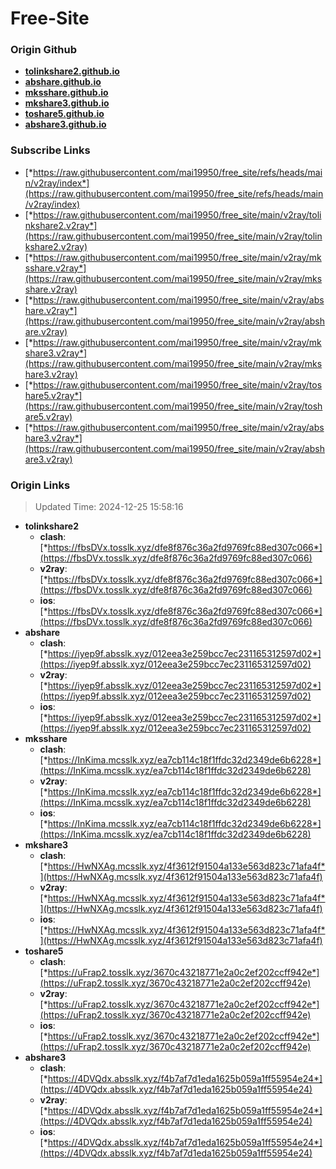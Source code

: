 # Free-Site

### Origin Github

- [**tolinkshare2.github.io**](https://github.com/tolinkshare2/tolinkshare2.github.io)
- [**abshare.github.io**](https://github.com/abshare/abshare.github.io)
- [**mksshare.github.io**](https://github.com/mksshare/mksshare.github.io)
- [**mkshare3.github.io**](https://github.com/mkshare3/mkshare3.github.io)
- [**toshare5.github.io**](https://github.com/toshare5/toshare5.github.io)
- [**abshare3.github.io**](https://github.com/abshare3/abshare3.github.io)

### Subscribe Links

- [*https://raw.githubusercontent.com/mai19950/free_site/refs/heads/main/v2ray/index*](https://raw.githubusercontent.com/mai19950/free_site/refs/heads/main/v2ray/index)
- [*https://raw.githubusercontent.com/mai19950/free_site/main/v2ray/tolinkshare2.v2ray*](https://raw.githubusercontent.com/mai19950/free_site/main/v2ray/tolinkshare2.v2ray)
- [*https://raw.githubusercontent.com/mai19950/free_site/main/v2ray/mksshare.v2ray*](https://raw.githubusercontent.com/mai19950/free_site/main/v2ray/mksshare.v2ray)
- [*https://raw.githubusercontent.com/mai19950/free_site/main/v2ray/abshare.v2ray*](https://raw.githubusercontent.com/mai19950/free_site/main/v2ray/abshare.v2ray)
- [*https://raw.githubusercontent.com/mai19950/free_site/main/v2ray/mkshare3.v2ray*](https://raw.githubusercontent.com/mai19950/free_site/main/v2ray/mkshare3.v2ray)
- [*https://raw.githubusercontent.com/mai19950/free_site/main/v2ray/toshare5.v2ray*](https://raw.githubusercontent.com/mai19950/free_site/main/v2ray/toshare5.v2ray)
- [*https://raw.githubusercontent.com/mai19950/free_site/main/v2ray/abshare3.v2ray*](https://raw.githubusercontent.com/mai19950/free_site/main/v2ray/abshare3.v2ray)

### Origin Links

> Updated Time: 2024-12-25 15:58:16

- **tolinkshare2**
  - **clash**: [*https://fbsDVx.tosslk.xyz/dfe8f876c36a2fd9769fc88ed307c066*](https://fbsDVx.tosslk.xyz/dfe8f876c36a2fd9769fc88ed307c066)
  - **v2ray**: [*https://fbsDVx.tosslk.xyz/dfe8f876c36a2fd9769fc88ed307c066*](https://fbsDVx.tosslk.xyz/dfe8f876c36a2fd9769fc88ed307c066)
  - **ios**: [*https://fbsDVx.tosslk.xyz/dfe8f876c36a2fd9769fc88ed307c066*](https://fbsDVx.tosslk.xyz/dfe8f876c36a2fd9769fc88ed307c066)
- **abshare**
  - **clash**: [*https://iyep9f.absslk.xyz/012eea3e259bcc7ec231165312597d02*](https://iyep9f.absslk.xyz/012eea3e259bcc7ec231165312597d02)
  - **v2ray**: [*https://iyep9f.absslk.xyz/012eea3e259bcc7ec231165312597d02*](https://iyep9f.absslk.xyz/012eea3e259bcc7ec231165312597d02)
  - **ios**: [*https://iyep9f.absslk.xyz/012eea3e259bcc7ec231165312597d02*](https://iyep9f.absslk.xyz/012eea3e259bcc7ec231165312597d02)
- **mksshare**
  - **clash**: [*https://InKima.mcsslk.xyz/ea7cb114c18f1ffdc32d2349de6b6228*](https://InKima.mcsslk.xyz/ea7cb114c18f1ffdc32d2349de6b6228)
  - **v2ray**: [*https://InKima.mcsslk.xyz/ea7cb114c18f1ffdc32d2349de6b6228*](https://InKima.mcsslk.xyz/ea7cb114c18f1ffdc32d2349de6b6228)
  - **ios**: [*https://InKima.mcsslk.xyz/ea7cb114c18f1ffdc32d2349de6b6228*](https://InKima.mcsslk.xyz/ea7cb114c18f1ffdc32d2349de6b6228)
- **mkshare3**
  - **clash**: [*https://HwNXAg.mcsslk.xyz/4f3612f91504a133e563d823c71afa4f*](https://HwNXAg.mcsslk.xyz/4f3612f91504a133e563d823c71afa4f)
  - **v2ray**: [*https://HwNXAg.mcsslk.xyz/4f3612f91504a133e563d823c71afa4f*](https://HwNXAg.mcsslk.xyz/4f3612f91504a133e563d823c71afa4f)
  - **ios**: [*https://HwNXAg.mcsslk.xyz/4f3612f91504a133e563d823c71afa4f*](https://HwNXAg.mcsslk.xyz/4f3612f91504a133e563d823c71afa4f)
- **toshare5**
  - **clash**: [*https://uFrap2.tosslk.xyz/3670c43218771e2a0c2ef202ccff942e*](https://uFrap2.tosslk.xyz/3670c43218771e2a0c2ef202ccff942e)
  - **v2ray**: [*https://uFrap2.tosslk.xyz/3670c43218771e2a0c2ef202ccff942e*](https://uFrap2.tosslk.xyz/3670c43218771e2a0c2ef202ccff942e)
  - **ios**: [*https://uFrap2.tosslk.xyz/3670c43218771e2a0c2ef202ccff942e*](https://uFrap2.tosslk.xyz/3670c43218771e2a0c2ef202ccff942e)
- **abshare3**
  - **clash**: [*https://4DVQdx.absslk.xyz/f4b7af7d1eda1625b059a1ff55954e24*](https://4DVQdx.absslk.xyz/f4b7af7d1eda1625b059a1ff55954e24)
  - **v2ray**: [*https://4DVQdx.absslk.xyz/f4b7af7d1eda1625b059a1ff55954e24*](https://4DVQdx.absslk.xyz/f4b7af7d1eda1625b059a1ff55954e24)
  - **ios**: [*https://4DVQdx.absslk.xyz/f4b7af7d1eda1625b059a1ff55954e24*](https://4DVQdx.absslk.xyz/f4b7af7d1eda1625b059a1ff55954e24)
